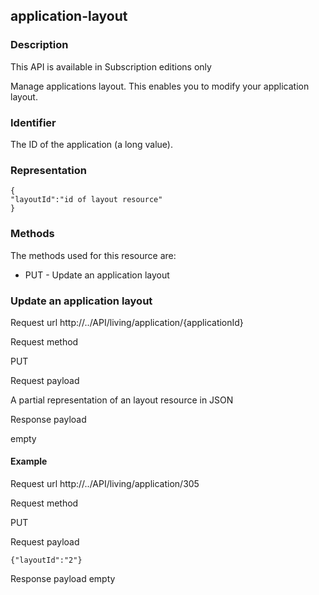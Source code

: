## application-layout

### Description

This API is available in Subscription editions only

Manage applications layout. This enables you to modify your application layout.

### Identifier

The ID of the application (a long value).

### Representation

    {
    "layoutId":"id of layout resource"
    }
    

### Methods

The methods used for this resource are:

* PUT - Update an application layout

### Update an application layout
Request url
http://../API/living/application/{applicationId}

Request method

PUT

Request payload

A partial representation of an layout resource in JSON

Response payload

empty

#### Example
Request url
http://../API/living/application/305

Request method

PUT

Request payload

    {"layoutId":"2"}

Response payload
empty